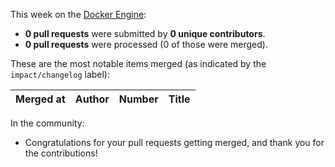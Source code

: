 This week on the [Docker Engine](https://github.com/docker/docker):

  - **0 pull requests** were submitted by **0 unique contributors**.
  - **0 pull requests** were processed (0 of those were merged).

These are the most notable items merged (as indicated by the `impact/changelog` label):

  Merged at | Author                                  | Number                                                 | Title
  ----------|-----------------------------------------|--------------------------------------------------------|--------------------------------------------------------------

In the community:

  - Congratulations for your pull requests getting merged, and thank you for the contributions!

